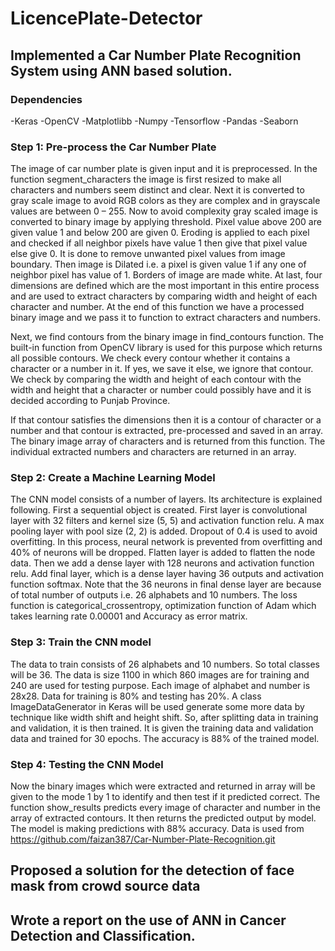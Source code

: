 # LicencePlate-Detector
## Implemented a Car Number Plate Recognition System  using ANN based solution. 
### Dependencies
-Keras
-OpenCV
-Matplotlibb
-Numpy
-Tensorflow
-Pandas
-Seaborn

### Step 1: Pre-process the Car Number Plate
The image of car number plate is given input and it is preprocessed. In the function segment_characters the image is first resized to make all characters and numbers seem distinct and clear. Next it is converted to gray scale image to avoid RGB colors as they are complex and in grayscale values are between 0 – 255. Now to avoid complexity gray scaled image is converted to binary image by applying threshold. Pixel value above 200 are given value 1 and below 200 are given 0. Eroding is applied to each pixel and checked if all neighbor pixels have value 1 then give that pixel value else give 0. It is done to remove unwanted pixel values from image boundary. Then image is Dilated i.e. a pixel is given value 1 if any one of neighbor pixel has value of 1. Borders of image are made white. At last, four dimensions are defined which are the most important in this entire process and are used to extract characters by comparing width and height of each character and number. At the end of this function we have a processed binary image and we pass it to function to extract characters and numbers.

Next, we find contours from the binary image in find_contours function. The built-in function from OpenCV library is used for this purpose which returns all possible contours. We check every contour whether it contains a character or a number in it. If yes, we save it else, we ignore that contour. We check by comparing the width and height of each contour with the width and height that a character or number could possibly have and it is decided according to Punjab Province.


If that contour satisfies the dimensions then it is a contour of character or a number and that contour is extracted, pre-processed and saved in an array. The binary image array of characters and is returned from this function. The individual extracted numbers and characters are returned in an array.


### Step 2: Create a Machine Learning Model
The CNN model consists of a number of layers. Its architecture is explained following. First a sequential object is created. First layer is convolutional layer with 32 filters and kernel size (5, 5) and activation function relu. A max pooling layer with pool size (2, 2) is added. Dropout of 0.4 is used to avoid overfitting. In this process, neural network is prevented from overfitting and 40% of neurons will be dropped. Flatten layer is added to flatten the node data. Then we add a dense layer with 128 neurons and activation function relu. Add final layer, which is a dense layer having 36 outputs and activation function softmax. Note that the 36 neurons in final dense layer are because of total number of outputs i.e. 26 alphabets and 10 numbers. The loss function is categorical_crossentropy, optimization function of Adam which takes learning rate 0.00001 and Accuracy as error matrix.

### Step 3: Train the CNN model
The data to train consists of 26 alphabets and 10 numbers. So total classes will be 36. The data is size 1100 in which 860 images are for training and 240 are used for testing purpose. Each image of alphabet and number is 28x28. Data for training is 80% and testing has 20%. A class ImageDataGenerator in Keras will be used generate some more data by technique like width shift and height shift. So, after splitting data in training and validation, it is then trained. It is given the training data and validation data and trained for 30 epochs. The accuracy is 88% of the trained model.

### Step 4: Testing the CNN Model
Now the binary images which were extracted and returned in array will be given to the mode 1 by 1 to identify and then test if it predicted correct. The function show_results predicts every image of character and number in the array of extracted contours. It then returns the predicted output by model. The model is making predictions with 88% accuracy.
Data is used from https://github.com/faizan387/Car-Number-Plate-Recognition.git

## Proposed a solution for the detection of face mask from crowd source data 
## Wrote a report on the use of ANN in Cancer Detection and Classification.
